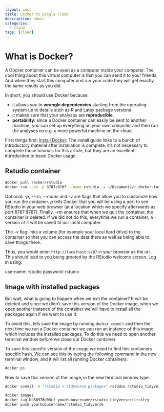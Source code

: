 ```yaml
---
layout: post
title: Docker to Google Cloud
description: uhuul
categories: 
  - cloud
tags: [cloud]
---
```


# What is Docker?

A Docker container can be seen as a computer inside your computer. The cool thing about this virtual computer is that you can send it to your friends; And when they start this computer and run your code they will get exactly the same results as you did.

In short, you should use Docker because

* it allows you to **wrangle dependencies** starting from the operating system up to details such as R and Latex package versions
* it makes sure that your analyses are **reproducible**.
* **portability:** since a Docker container can easily be sent to another machine, you can set up everything on your own computer and then run the analyses on e.g. a more powerful machine on the cloud.

First things first: [install Docker](https://docs.docker.com/engine/getstarted/step_one/). The install guide links to a bunch of introductory material after installation is complete; it’s not necessary to complete those tutorials for this article, but they are an excellent introduction to basic Docker usage.

## Rstudio container

~~~ bash
docker pull rocker/rstudio
docker run --rm -p 8787:8787 --name rstudio -v ~/Documents/r-docker-tutorial:/home/rstudio/r-docker-tutorial rocker/rstudio
~~~

Optional: *-p*, *--rm*, *--name* and *-v* are flags that allow you to customize how you run the container. *p* tells Docker that you will be using a port to see RStudio in your web browser (at a location which we specify afterwards as port 8787:8787). Finally, *–rm* ensures that when we quit the container, the container is deleted. If we did not do this, everytime we run a container, a version of it will be saved to our local computer.

The *-v* flag links a volume (for example your local hard drive) to the container so that you can access the data there as well as being able to save things there.

Thus, you would enter ```http://localhost:8787``` in your browser as the url. This should lead to you being greeted by the RStudio welcome screen. Log in using:

username: rstudio password: rstudio

## Image with installed packages

But wait, what is going to happen when we exit the container? It will be deleted and since we didn’t save this version of the Docker image, when we open another instance of the container we will have to install all the packages again if we want to use it.

To avoid this, lets save the image by running ```docker commit``` and then the next time we run a Docker container we can run an instance of this image which includes the installed packages. To do this we need to open another terminal window before we close our Docker container.

To save this specific version of the image we need to find this containers specific hash. We can see this by typing the following command in the new terminal window, and it will list all running Docker containers:

~~~ bash
docker ps
~~~

Now to save this version of the image, in the new terminal window type:

~~~ bash
docker commit -m "rstudio + tidyverse packages" rstudio rstudio_tidyverse
~~~

~~~ bash
docker images 
docker tag bb38976d03cf yourhubusername/rstudio_tidyverse:firsttry
docker push yourhubusername/rstudio_tidyverse
~~~
